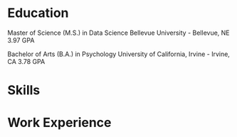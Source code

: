# Education
                                                        	                                       
Master of Science (M.S.) in Data Science
Bellevue University - Bellevue, NE
3.97 GPA
                                                                  	                                
Bachelor of Arts (B.A.) in Psychology
University of California, Irvine - Irvine, CA
3.78 GPA

# Skills


# Work Experience




